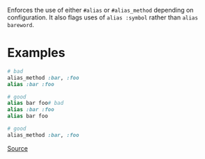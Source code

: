 
Enforces the use of either `#alias` or `#alias_method`
depending on configuration.
It also flags uses of `alias :symbol` rather than `alias bareword`.

# Examples

```ruby
# bad
alias_method :bar, :foo
alias :bar :foo

# good
alias bar foo# bad
alias :bar :foo
alias bar foo

# good
alias_method :bar, :foo
```

[Source](http://www.rubydoc.info/gems/rubocop/RuboCop/Cop/Style/Alias)